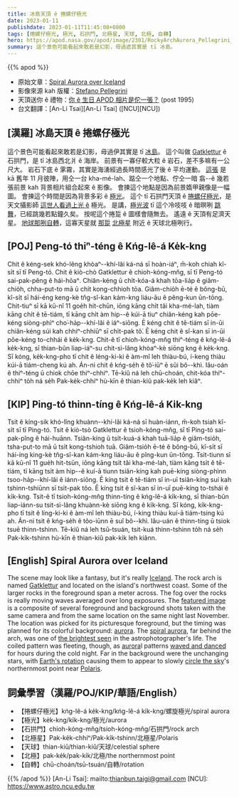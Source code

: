 ```yaml
---
title: 冰島天頂 ê 捲螺仔極光
date: 2023-01-11
publishdate: 2023-01-11T11:45:00+0800
tags: [捲螺仔極光, 極光, 石拱門, 北極星, 天球, 北極, 自轉]
hero: https://apod.nasa.gov/apod/image/2301/RockyArchAurora_Pellegrini_960.jpg
summary: 這个景色可能看起來敢若是幻影，毋過遮其實是 tī 冰島。
---
```


{{% apod %}}

- 原始文章：[Spiral Aurora over Iceland](https://apod.nasa.gov/apod/ap230111.html)
- 影像來源 kah 版權：[Stefano Pellegrini](https://www.instagram.com/pels_photo/)
- 天頂送你 ê 禮物：[你 ê 生日 APOD 相片是佗一張？](https://apod.nasa.gov/apod/calendar/allyears.html) (post 1995)
- 台文翻譯：[An-Li Tsai][An-Li Tsai] ([NCU][NCU])

## [漢羅] 冰島天頂 ê 捲螺仔極光
這个景色可能看起來敢若是幻影，毋過伊其實是 tī [冰島][Iceland]。
這个叫做 [Gatklettur][Gatklettur] ê 石拱門，是 tī 冰島西北爿 ê 海岸。
前景有一寡仔較大粒 ê 岩石，差不多嘛有一公尺大。
岩石下底 ê 雺霧，其實是海湧經過長時間感光了後 ê 平均運動。
[這張][featured image] 是 kā 舊年 11 月彼陣，用仝一台 kha-mé-lah、踮仝一个地點、佇仝一暗 翕--ê 幾若張前景 kah 背景相片組合起來 ê 影像。
會揀這个地點是因為前景媠甲親像是一幅圖。
會揀這个時間是因為背景多彩 ê [極光][aurora 1]。
這个 tī 石拱門天頂 ê [捲螺仔極光][spiral aurora]，是天文攝影師 [這世人看過上光 ê][the brightest seen] 極光。
是講，[極光波][aurora 2] tī 這个冷吱吱 ê 暗暝咧 [跳舞][waved and danced]，已經跳幾若點鐘久矣。
按呢這个捲踅 ê 圖樣會隨無去。
遙遠 ê 天頂有足濟天星。
[地球那咧自轉][Earth's rotation]，這寡天星就 [那踅][circle the sky] [北極星][Polaris] 附近 ê 天球北極咧行。



## [POJ] Peng-tó thiⁿ-téng ê Kńg-lê-á Ke̍k-kng
Chit ê kéng-sek khó-lêng khòaⁿ--khí-lâi ká-ná sī hoàn-iáⁿ, m̄-koh chiah kî-si̍t sī tī Peng-tó.
Chit ê kiò-chò Gatklettur ê chioh-kóng-mn̂g, sī tī Peng-tó sai-pak-pêng ê hái-hōaⁿ.
Chiân-kéng ū chi̍t-kóa-á khah tōa-lia̍p ê giâm-chio̍h, chha-put-to mā ū chi̍t kong-chhioh tōa.
Giâm-chio̍h ē-té ê bông-bū, kî-si̍t sī hái-éng keng-kè tn̂g-sî-kan kám-kng liáu-āu ê pêng-kun ūn-tōng.
Chit-tiuⁿ sī kā kū-nî 11 goe̍h hit-chūn, iōng kāng chi̍t tâi kha-mé-lah, tiàm kāng chi̍t ê tē-tiám, tī kāng chi̍t àm hip--ê kúi-ā tiuⁿ chiân-kéng kah pōe-kéng siòng-phìⁿ cho͘-ha̍p--khí-lâi ê iáⁿ-siōng.
Ē kéng chit ê tē-tiám sī in-ūi chiân-kéng súi kah chhiⁿ-chhiūⁿ sī chi̍t-pak tô͘.
Ē kéng chit ê sî-kan sī in-ūi pōe-kéng to-chhái ê ke̍k-kng.
Chit-ê tī chioh-kóng-mn̂g thiⁿ-téng ê kńg-lê-á ke̍k-kng, sī thian-bûn liap-iáⁿ-su chit-sì-lâng khòaⁿ-kè siōng kng ê ke̍k-kng.
Sī kóng, ke̍k-kng-pho tī chit ê léng-ki-ki ê àm-mî leh thiàu-bú, í-keng thiàu kúi-ā tiám-cheng kú ah.
Án-ni chit ê kńg-se̍h ê tô͘-iūⁿ ē sûi bô--khì.
Iâu-oán ê thiⁿ-téng ū chiok chōe thiⁿ-chhiⁿ.
Tē-kiû ná leh chū-choán, chit-kóa thiⁿ-chhiⁿ to̍h ná se̍h Pak-ke̍k-chhiⁿ hù-kīn ê thian-kiû pak-ke̍k leh kiâⁿ.


## [KIP] Ping-tó thinn-tíng ê Kńg-lê-á Ki̍k-kng
Tsit ê kíng-sik khó-lîng khuànn--khí-lâi ká-ná sī huàn-iánn, m̄-koh tsiah kî-si̍t sī tī Ping-tó.
Tsit ê kiò-tsò Gatklettur ê tsioh-kóng-mn̂g, sī tī Ping-tó sai-pak-pîng ê hái-huānn.
Tsiân-kíng ū tsi̍t-kuá-á khah tuā-lia̍p ê giâm-tsio̍h, tsha-put-to mā ū tsi̍t kong-tshioh tuā.
Giâm-tsio̍h ē-té ê bông-bū, kî-si̍t sī hái-íng king-kè tn̂g-sî-kan kám-kng liáu-āu ê pîng-kun ūn-tōng.
Tsit-tiunn sī kā kū-nî 11 gue̍h hit-tsūn, iōng kāng tsi̍t tâi kha-mé-lah, tiàm kāng tsi̍t ê tē-tiám, tī kāng tsi̍t àm hip--ê kuí-ā tiunn tsiân-kíng kah puē-kíng siòng-phìnn tsoo-ha̍p--khí-lâi ê iánn-siōng.
Ē kíng tsit ê tē-tiám sī in-uī tsiân-kíng suí kah tshinn-tshiūnn sī tsi̍t-pak tôo.
Ē kíng tsit ê sî-kan sī in-uī puē-kíng to-tshái ê ki̍k-kng.
Tsit-ê tī tsioh-kóng-mn̂g thinn-tíng ê kńg-lê-á ki̍k-kng, sī thian-bûn liap-iánn-su tsit-sì-lâng khuànn-kè siōng kng ê ki̍k-kng.
Sī kóng, ki̍k-kng-pho tī tsit ê líng-ki-ki ê àm-mî leh thiàu-bú, í-king thiàu kuí-ā tiám-tsing kú ah.
Án-ni tsit ê kńg-se̍h ê tôo-iūnn ē suî bô--khì.
Iâu-uán ê thinn-tíng ū tsiok tsuē thinn-tshinn.
Tē-kiû ná leh tsū-tsuán, tsit-kuá thinn-tshinn to̍h ná se̍h Pak-ki̍k-tshinn hù-kīn ê thian-kiû pak-ki̍k leh kiânn.

## [English] Spiral Aurora over Iceland
The scene may look like a fantasy, but it's really [Iceland][Iceland].
The rock arch is named [Gatklettur][Gatklettur] and located on the island's northwest coast.
Some of the larger rocks in the foreground span a meter across.
The fog over the rocks is really moving waves averaged over long exposures.
The [featured image][featured image] is a composite of several foreground and background shots taken with the same camera and from the same location on the same night last November.
The location was picked for its picturesque foreground, but the timing was planned for its colorful background: [aurora][aurora 1].
The [spiral aurora][spiral aurora], far behind the arch, was one of [the brightest seen][the brightest seen] in the astrophotographer's life.
The coiled pattern was fleeting, though, as [aurora][aurora 2]l patterns [waved and danced][waved and danced] for hours during the cold night.
Far in the background were the unchanging stars, with [Earth's rotation][Earth's rotation] causing them to appear to slowly [circle the sky][circle the sky]'s northernmost point near [Polaris][Polaris].


## 詞彙學習（漢羅/POJ/KIP/華語/English）
- 【捲螺仔極光】kńg-lê-á ke̍k-kng/kńg-lê-á ki̍k-kng/螺旋極光/spiral aurora
- 【極光】ke̍k-kng/ki̍k-kng/極光/aurora
- 【石拱門】chioh-kóng-mn̂g/tsioh-kóng-mn̂g/石拱門/rock arch
- 【北極星】Pak-ke̍k-chhiⁿ/Pak-ki̍k-tshinn/北極星/Polaris
- 【天球】thian-kiû/thian-kiû/天球/celestial sphere
- 【北極】pak-ke̍k/pak-ki̍k/北極/the northernmost point
- 【自轉】chū-choán/tsū-tsuán/自轉/rotation


{{% /apod %}}
[An-Li Tsai]: mailto:thianbun.taigi@gmail.com
[NCU]: https://www.astro.ncu.edu.tw

[copyright]: https://apod.nasa.gov/apod/fap/lib/about_apod.html#srapply
[License]: https://creativecommons.org/licenses/by/2.0/

[Iceland]:https://en.wikipedia.org/wiki/Iceland
[Gatklettur]:https://guidetoiceland.is/travel-iceland/drive/gatklettur
[featured image]:https://www.instagram.com/p/ClyznP4JWCp/
[aurora 1]:https://spaceplace.nasa.gov/aurora/en/
[spiral aurora]:https://apod.nasa.gov/apod/ap190421.html
[the brightest seen]:https://media.istockphoto.com/id/1361394182/photo/funny-british-shorthair-cat-portrait-looking-shocked-or-surprised.jpg?s=612x612&w=0&k=20&c=6yvVxdufrNvkmc50nCLCd8OFGhoJd6vPTNotl90L-vo=
[aurora 2]:https://apod.nasa.gov/apod/ap120209.html
[waved and danced]:https://apod.nasa.gov/apod/ap150601.html
[Earth's rotation]:https://apod.nasa.gov/apod/ap200701.html
[circle the sky]:https://apod.nasa.gov/apod/ap090909.html
[Polaris]:https://apod.nasa.gov/apod/ap210428.html
